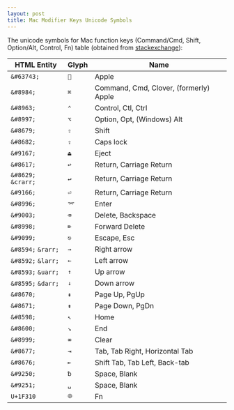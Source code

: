 ```yaml
---
layout: post
title: Mac Modifier Keys Unicode Symbols
---
```


The unicode symbols for Mac function keys (Command/Cmd, Shift, Option/Alt, Control, Fn)
table (obtained from [stackexchange](https://apple.stackexchange.com/a/55729/519002)):

| HTML Entity         | Glyph | Name                                   |
|---------------------|-------|----------------------------------------|
| `&#63743;`          | ``   | Apple                                  |
| `&#8984;`           | `⌘`   | Command, Cmd, Clover, (formerly) Apple |
| `&#8963;`           | `⌃`   | Control, Ctl, Ctrl                     |
| `&#8997;`           | `⌥`   | Option, Opt, (Windows) Alt             |
| `&#8679;`           | `⇧`   | Shift                                  |
| `&#8682;`           | `⇪`   | Caps lock                              |
| `&#9167;`           | `⏏`   | Eject                                  |
| `&#8617;`           | `↩`   | Return, Carriage Return                |
| `&#8629;` `&crarr;` | `↵`   | Return, Carriage Return                |
| `&#9166;`           | `⏎`   | Return, Carriage Return                |
| `&#8996;`           | `⌤`   | Enter                                  |
| `&#9003;`           | `⌫`   | Delete, Backspace                      |
| `&#8998;`           | `⌦`   | Forward Delete                         |
| `&#9099;`           | `⎋`   | Escape, Esc                            |
| `&#8594;` `&rarr;`  | `→`   | Right arrow                            |
| `&#8592;` `&larr;`  | `←`   | Left arrow                             |
| `&#8593;` `&uarr;`  | `↑`   | Up arrow                               |
| `&#8595;` `&darr;`  | `↓`   | Down arrow                             |
| `&#8670;`           | `⇞`   | Page Up, PgUp                          |
| `&#8671;`           | `⇟`   | Page Down, PgDn                        |
| `&#8598;`           | `↖`   | Home                                   |
| `&#8600;`           | `↘`   | End                                    |
| `&#8999;`           | `⌧`   | Clear                                  |
| `&#8677;`           | `⇥`   | Tab, Tab Right, Horizontal Tab         |
| `&#8676;`           | `⇤`   | Shift Tab, Tab Left, Back-tab          |
| `&#9250;`           | `␢`   | Space, Blank                           |
| `&#9251;`           | `␣`   | Space, Blank                           |
| `U+1F310`           | `🌐`  | Fn                                     |
